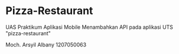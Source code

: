 # Pizza-Restaurant

UAS Praktikum Aplikasi Mobile
Menambahkan API pada aplikasi UTS "pizza-restaurant"

Moch. Arsyil Albany
1207050063

